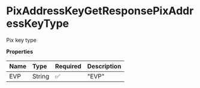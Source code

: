 # PixAddressKeyGetResponsePixAddressKeyType

Pix key type

**Properties**

| Name | Type   | Required | Description |
| :--- | :----- | :------- | :---------- |
| EVP  | String | ✅       | "EVP"       |

<!-- This file was generated by liblab | https://liblab.com/ -->
